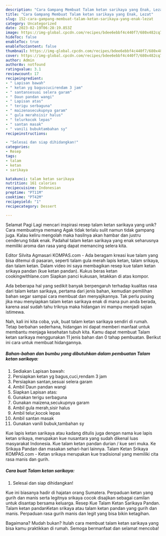 ```yaml
---
description: "Cara Gampang Membuat Talam ketan sarikaya yang Enak, Lezat"
title: "Cara Gampang Membuat Talam ketan sarikaya yang Enak, Lezat"
slug: 152-cara-gampang-membuat-talam-ketan-sarikaya-yang-enak-lezat
category: Uncategorized
date: 2023-02-19T06:28:19.853Z
image: https://img-global.cpcdn.com/recipes/bdee6ebbf4c440f7/680x482cq70/talam-ketan-sarikaya-foto-resep-utama.jpg
hideToc: false
enableToc: true
enableTocContent: false
thumbnail: https://img-global.cpcdn.com/recipes/bdee6ebbf4c440f7/680x482cq70/talam-ketan-sarikaya-foto-resep-utama.jpg
cover: https://img-global.cpcdn.com/recipes/bdee6ebbf4c440f7/680x482cq70/talam-ketan-sarikaya-foto-resep-utama.jpg
author: Admin
authorAv: notfound
ratingvalue: 3.1
reviewcount: 17
recipeingredient:
- " Lapisan bawah"
- " ketan yg baguscucirendam 3 jam"
- " santansesuai selera garam"
- " Daun pandan wangi"
- " Lapisan atas"
- " terigu serbaguna"
- " maizenasecukupnya garam"
- " gula merahsisir halus"
- " telurkocok lepas"
- " santan masak"
- " vanili bubuktambahan sy"
recipeinstructions:

- "Selesai dan siap dihidangkan!"
categories:
- Resep
tags:
- talam
- ketan
- sarikaya

katakunci: talam ketan sarikaya 
nutrition: 161 calories
recipecuisine: Indonesian
preptime: "PT11M"
cooktime: "PT42M"
recipeyield: "1"
recipecategory: Dessert

---
```



Selamat Pagi Lagi mencari inspirasi resep talam ketan sarikaya yang unik? Cara membuatnya memang Agak tidak terlalu sulit namun tidak gampang juga. Kalau keliru mengolah maka hasilnya akan hambar dan justru cenderung tidak enak. Padahal talam ketan sarikaya yang enak seharusnya memiliki aroma dan rasa yang dapat memancing selera kita.


Editor Silvita Agmasari KOMPAS.com - Ada beragam kreasi kue talam yang bisa ditemui di pasaran, seperti talam gula merah lapis ketan, talam srikaya, dan talam ketan. Dalam video ini saya membagikan resep kue talam ketan srikaya pandan (kue ketan pandan). Kukus beras ketan cookingwithlane.com Siapkan panci kukusan, letakkan di atas kompor.

Ada beberapa hal yang sedikit banyak berpengaruh terhadap kualitas rasa dari talam ketan sarikaya, pertama dari jenis bahan, kemudian pemilihan bahan segar sampai cara membuat dan menyajikannya. Tak perlu pusing jika mau menyiapkan talam ketan sarikaya enak di mana pun anda berada, karena asal sudah tahu triknya maka hidangan ini mampu menjadi sajian istimewa.


Nah, kali ini kita coba, yuk, buat talam ketan sarikaya sendiri di rumah. Tetap berbahan sederhana, hidangan ini dapat memberi manfaat untuk membantu menjaga kesehatan tubuh kita. Kamu dapat membuat Talam ketan sarikaya menggunakan 11 jenis bahan dan 0 tahap pembuatan. Berikut ini cara untuk membuat hidangannya.

<!--inarticleads1-->

##### Bahan-bahan dan bumbu yang dibutuhkan dalam pembuatan Talam ketan sarikaya:

1. Sediakan  Lapisan bawah:
1. Persiapkan  ketan yg bagus,cuci,rendam 3 jam
1. Persiapkan  santan,sesuai selera garam
1. Ambil  Daun pandan wangi
1. Siapkan  Lapisan atas:
1. Gunakan  terigu serbaguna
1. Gunakan  maizena,secukupnya garam
1. Ambil  gula merah,sisir halus
1. Ambil  telur,kocok lepas
1. Ambil  santan masak
1. Gunakan  vanili bubuk,tambahan sy


Kue lapis ketan sarikaya atau kadang ditulis juga dengan nama kue lapis ketan srikaya, merupakan kue nusantara yang sudah dikenal luas masyarakat Indonesia. Kue talam ketan pandan durian / kue seri muka. Ke Srikaya Pandan dan masakan sehari-hari lainnya. Talam Ketan Srikaya KOMPAS.com - Ketan srikaya merupakan kue tradisional yang memiliki cita rasa manis dan gurih. 

<!--inarticleads2-->

##### Cara buat Talam ketan sarikaya:


1. Selesai dan siap dihidangkan!

Kue ini biasanya hadir di hajatan orang Sumatera. Perpaduan ketan yang gurih dan manis serta legitnya srikaya cocok disajikan sebagai camilan untuk disantap bersama keluarga. Resep Kue Talam Ketan Sarikaya Pandan. Talam ketan pandanKetan srikaya atau talam ketan pandan yang gurih dan manis. Perpaduan rasa gurih manis dan legit yang bisa bikin ketagihan. 

Bagaimana? Mudah bukan? Itulah cara membuat talam ketan sarikaya yang bisa kamu praktikkan di rumah. Semoga bermanfaat dan selamat mencoba!
